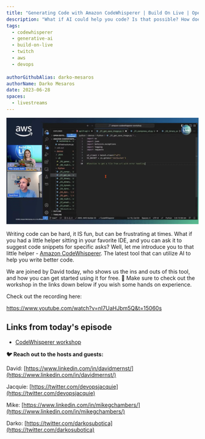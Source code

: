 ```yaml
---
title: "Generating Code with Amazon CodeWhisperer | Build On Live | Open Source & Machine Learning"
description: "What if AI could help you code? Is that possible? How does that work? Well, join David and the team as they have a look at what Amazon CodeWhisperer can do"
tags:
  - codewhisperer
  - generative-ai
  - build-on-live
  - twitch
  - aws
  - devops

authorGithubAlias: darko-mesaros
authorName: Darko Mesaros
date: 2023-06-28
spaces:
  - livestreams
---
```


![CodeWhisperer in Action](./images/codewhisperer.webp)

Writing code can be hard, it IS fun, but can be frustrating at times. What if you had a little helper sitting in your favorite IDE, and you can ask it to suggest code snippets for specific asks? Well, let me introduce you to that little helper - [Amazon CodeWhisperer](https://aws.amazon.com/codewhisperer/?sc_channel=el&sc_campaign=livestreams&sc_geo=mult&sc_country=mult&sc_outcome=acq&sc_content=livestream-spaces). The latest tool that can utilize AI to help you write better code.

We are joined by David today, who shows us the ins and outs of this tool, and how you can get started using it for free. 👏 Make sure to check out the workshop in the links down below if you wish some hands on experience.

Check out the recording here:

https://www.youtube.com/watch?v=nI7UaHJbm5Q&t=15060s


## Links from today's episode

- [CodeWhisperer workshop](https://catalog.us-east-1.prod.workshops.aws/workshops/6838a1a5-4516-4153-90ce-ac49ca8e1357)


**🐦 Reach out to the hosts and guests:**

David: [https://www.linkedin.com/in/davidmernst/](https://www.linkedin.com/in/davidmernst/)

Jacquie: [https://twitter.com/devopsjacquie](https://twitter.com/devopsjacquie)

Mike: [https://www.linkedin.com/in/mikegchambers/](https://www.linkedin.com/in/mikegchambers/)

Darko: [https://twitter.com/darkosubotica](https://twitter.com/darkosubotica)
